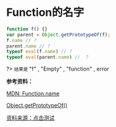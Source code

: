 # Function的名字

```js
function f() {}
var parent = Object.getPrototypeOf(f);
f.name // ?
parent.name // ?
typeof eval(f.name) // ?
typeof eval(parent.name) //  ?
```

?> `结果是`  "f" , "Empty" , "function" , error

**参考资料：**

[MDN: Function.name](https://developer.mozilla.org/zh-CN/docs/Web/JavaScript/Reference/Global_Objects/Function/name)

[Object.getPrototypeOf()](https://developer.mozilla.org/zh-CN/docs/Web/JavaScript/Reference/Global_Objects/Object/GetPrototypeOf)

[资料来源：点击测试](http://javascript-puzzlers.herokuapp.com/)
